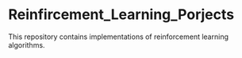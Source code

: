 # Reinfircement_Learning_Porjects
This repository contains implementations of reinforcement learning algorithms.
